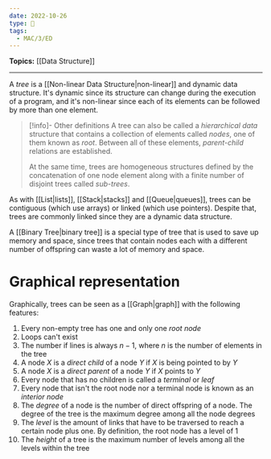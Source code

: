 ```yaml
---
date: 2022-10-26
type: 🧠
tags:
  - MAC/3/ED
---
```


**Topics:** [[Data Structure]]

---

A _tree_ is a [[Non-linear Data Structure|non-linear]] and dynamic data structure. It's dynamic since its structure can change during the execution of a program, and it's non-linear since each of its elements can be followed by more than one element.

> [!info]- Other definitions
> A tree can also be called a _hierarchical data_ structure that contains a collection of elements called _nodes_, one of them known as _root_. Between all of these elements, _parent-child_ relations are established.
>
> At the same time, trees are homogeneous structures defined by the concatenation of one node element along with a finite number of disjoint trees called _sub-trees_.

As with [[List|lists]], [[Stack|stacks]] and [[Queue|queues]], trees can be contiguous (which use arrays) or linked (which use pointers). Despite that, trees are commonly linked since they are a dynamic data structure.

A [[Binary Tree|binary tree]] is a special type of tree that is used to save up memory and space, since trees that contain nodes each with a different number of offspring can waste a lot of memory and space.

# Graphical representation

Graphically, trees can be seen as a [[Graph|graph]] with the following features:

1. Every non-empty tree has one and only one _root node_
2. Loops can't exist
3. The number if lines is always $n-1$, where $n$ is the number of elements in the tree
4. A node $X$ is a _direct child_ of a node $Y$ if $X$ is being pointed to by $Y$
5. A node $X$ is a _direct parent_ of a node $Y$ if $X$ points to $Y$
6. Every node that has no children is called a _terminal_ or _leaf_
7. Every node that isn't the root node nor a terminal node is known as an _interior node_
8. The _degree_ of a node is the number of direct offspring of a node. The degree of the tree is the maximum degree among all the node degrees
9. The _level_ is the amount of links that have to be traversed to reach a certain node plus one. By definition, the root node has a level of 1
10. The _height_ of a tree is the maximum number of levels among all the levels within the tree
